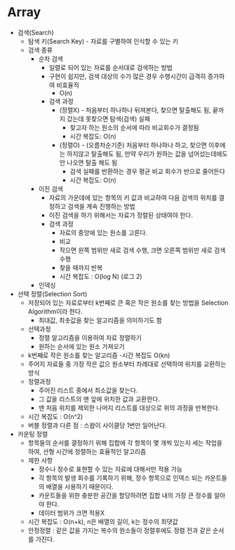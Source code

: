 # Array

- 검색(Search)
  - 탐색 키(Search Key) - 자료를 구별하여 인식할 수 있는 키
  - 검색 종류
    - 순차 검색
      - 일렬로 되어 있는 자료를 순서대로 검색하는 방법
      - 구현이 쉽지만, 검색 대상의 수가 많은 경우 수행시간이 급격히 증가하여 비효율적
        - O(n)
      - 검색 과정
        - (정렬X) - 처음부터 하나하나 뒤져본다, 찾으면 탈출해도 됨, 끝까지 갔는데 못찾으면 탐색(검색) 실패
          - 찾고자 하는 원소의 순서에 따라 비교회수가 결정됨
          - 시간 복잡도: O(n)
        - (정렬O) - (오름차순기준) 처음부터 하나하나 하고, 찾으면 이후에는 하지않고 탈출해도 됨, 만약 우리가 원하는 값을 넘어섰는데에도 안 나오면 탈출 해도 됨 
          - 검색 실패를 반환하는 경우 평균 비교 회수가 반으로 줄어든다
          - 시간 복잡도: O(n)
    - 이진 검색
      - 자료의 가운데에 있는 항목의 키 값과 비교하여 다음 검색의 위치를 결정하고 검색을 계속 진행하는 방법
      - 이진 검색을 하기 위해서는 자료가 정렬된 상태여야 한다.
      - 검색 과정
        - 자료의 중앙에 있는 원소를 고른다.
        - 비교
        - 작으면 왼쪽 범위만 새로 검색 수행, 크면 오른쪽 범위만 새로 검색 수행
        - 찾을 때까지 반복
        - 시간 복잡도 : O(log N) (로그 2)
    - 인덱싱
- 선택 정렬(Selection Sort)
  - 저장되어 있는 자료로부터 k번째로 큰 혹은 작은 원소를 찾는 방법을 Selection Algorithm이라 한다.
    - 최대값, 최솟값을 찾는 알고리즘을 의미하기도 함
  - 선택과정
    - 정렬 알고리즘을 이용하여 자료 정렬하기
    - 원하는 순서에 있는 원소 가져오기
  - k번째로 작은 원소를 찾는 알고리즘 -시간 복잡도 O(kn)
  - 주어지 자료들 중 가장 작은 값으 원소부터 차례대로 선택하여 위치를 교환하는 방식
  - 정렬과정
    - 주어진 리스트 중에서 최소값을 찾는다.
    - 그 값을 리스트의 맨 앞에 위치한 값과 교환한다.
    - 맨 처음 위치를 제외한 나머지 리스트를 대상으로 위의 과정을 반복한다.
  - 시간 복잡도 : O(n^2)
  - 버블 정렬과 다른 점 : 스왑이 사이클당 1번만 일어난다.
- 카운팅 정렬
  - 항목들의 순서를 결정하기 위해 집합에 각 항목이 몇 개씩 있는지 세는 작업을 하여, 선형 시간에 정렬하는 효율적인 알고리즘
  - 제한 사항
    - 정수나 정수로 표현할 수 있는 자료에 대해서만 적용 가능
    - 각 항목의 발생 회수를 기록하기 위해, 정수 항목으로 인덱스 되는 카운트들의 배열을 사용하기 때문이다.
    - 카운트들을 위한 충분한 공간을 할당하려면 집합 내의 가장 큰 정수를 알아야 한다.
    - 데이터 범위가 크면 적용X
  - 시간 복잡도 : O(n+k), n은 배열의 길이, k는 정수의 최댓값
  - 안정정렬 : 같은 값을 가지는 복수의 원소들이 정렬후에도 정렬 전과 같은 순서를 가진다.